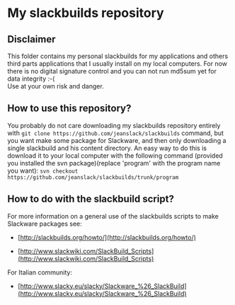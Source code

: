 My slackbuilds repository
=================

Disclaimer
----
This folder contains my personal slackbuilds for my applications and others
third parts applications that I usually install on my local computers.
For now there is no digital signature control and you can not run md5sum yet
for data integrity :-(    
Use at your own risk and danger.

How to use this repository?
----
You probably do not care downloading my slackbuilds repository entirely with `git clone https://github.com/jeanslack/slackbuilds` command, but you want make some package for 
Slackware, and then only downloading a single slackbuild and his content directory. An 
easy way to do this is download it to your local computer with the following command (provided you 
installed the svn package)(replace 'program' with the program name you want):
`svn checkout https://github.com/jeanslack/slackbuilds/trunk/program`

How to do with the slackbuild script?
----
For more information on a general use of the slackbuilds scripts to make 
Slackware packages see:   

- [http://slackbuilds.org/howto/](http://slackbuilds.org/howto/)   

- [http://www.slackwiki.com/SlackBuild_Scripts](http://www.slackwiki.com/SlackBuild_Scripts)   

For Italian community:   

- [http://www.slacky.eu/slacky/Slackware_%26_SlackBuild](http://www.slacky.eu/slacky/Slackware_%26_SlackBuild)
